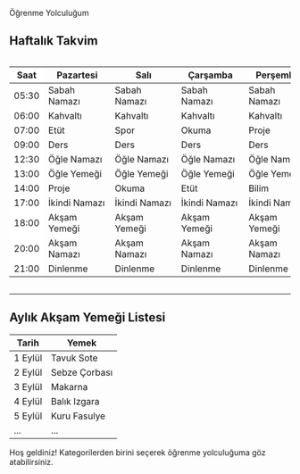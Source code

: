 
Öğrenme Yolculuğum

## Haftalık Takvim

<div style="overflow-x:auto;">
<table style="min-width:900px; border-collapse:collapse;">
	<thead>
		<tr>
			<th style="position:sticky; left:0; background:#fff;">Saat</th>
			<th>Pazartesi</th>
			<th>Salı</th>
			<th>Çarşamba</th>
			<th>Perşembe</th>
			<th>Cuma</th>
			<th>Cumartesi</th>
			<th>Pazar</th>
		</tr>
	</thead>
	<tbody>
		<tr><td style="position:sticky; left:0; background:#fff;">05:30</td><td>Sabah Namazı</td><td>Sabah Namazı</td><td>Sabah Namazı</td><td>Sabah Namazı</td><td>Sabah Namazı</td><td>Sabah Namazı</td><td>Sabah Namazı</td></tr>
		<tr><td style="position:sticky; left:0; background:#fff;">06:00</td><td>Kahvaltı</td><td>Kahvaltı</td><td>Kahvaltı</td><td>Kahvaltı</td><td>Kahvaltı</td><td>Kahvaltı</td><td>Kahvaltı</td></tr>
		<tr><td style="position:sticky; left:0; background:#fff;">07:00</td><td>Etüt</td><td>Spor</td><td>Okuma</td><td>Proje</td><td>Bilim</td><td>Doğa</td><td>Dinlenme</td></tr>
		<tr><td style="position:sticky; left:0; background:#fff;">09:00</td><td>Ders</td><td>Ders</td><td>Ders</td><td>Ders</td><td>Ders</td><td>Gezi</td><td>Dinlenme</td></tr>
		<tr><td style="position:sticky; left:0; background:#fff;">12:30</td><td>Öğle Namazı</td><td>Öğle Namazı</td><td>Öğle Namazı</td><td>Öğle Namazı</td><td>Öğle Namazı</td><td>Öğle Namazı</td><td>Öğle Namazı</td></tr>
		<tr><td style="position:sticky; left:0; background:#fff;">13:00</td><td>Öğle Yemeği</td><td>Öğle Yemeği</td><td>Öğle Yemeği</td><td>Öğle Yemeği</td><td>Öğle Yemeği</td><td>Öğle Yemeği</td><td>Öğle Yemeği</td></tr>
		<tr><td style="position:sticky; left:0; background:#fff;">14:00</td><td>Proje</td><td>Okuma</td><td>Etüt</td><td>Bilim</td><td>Spor</td><td>Doğa</td><td>Dinlenme</td></tr>
		<tr><td style="position:sticky; left:0; background:#fff;">17:00</td><td>İkindi Namazı</td><td>İkindi Namazı</td><td>İkindi Namazı</td><td>İkindi Namazı</td><td>İkindi Namazı</td><td>İkindi Namazı</td><td>İkindi Namazı</td></tr>
		<tr><td style="position:sticky; left:0; background:#fff;">18:00</td><td>Akşam Yemeği</td><td>Akşam Yemeği</td><td>Akşam Yemeği</td><td>Akşam Yemeği</td><td>Akşam Yemeği</td><td>Akşam Yemeği</td><td>Akşam Yemeği</td></tr>
		<tr><td style="position:sticky; left:0; background:#fff;">20:00</td><td>Akşam Namazı</td><td>Akşam Namazı</td><td>Akşam Namazı</td><td>Akşam Namazı</td><td>Akşam Namazı</td><td>Akşam Namazı</td><td>Akşam Namazı</td></tr>
		<tr><td style="position:sticky; left:0; background:#fff;">21:00</td><td>Dinlenme</td><td>Dinlenme</td><td>Dinlenme</td><td>Dinlenme</td><td>Dinlenme</td><td>Dinlenme</td><td>Dinlenme</td></tr>
	</tbody>
</table>
</div>

---

## Aylık Akşam Yemeği Listesi

| Tarih      | Yemek           |
|------------|-----------------|
| 1 Eylül    | Tavuk Sote      |
| 2 Eylül    | Sebze Çorbası   |
| 3 Eylül    | Makarna         |
| 4 Eylül    | Balık Izgara    |
| 5 Eylül    | Kuru Fasulye    |
| ...        | ...             |

Hoş geldiniz! Kategorilerden birini seçerek öğrenme yolculuğuma göz atabilirsiniz.
